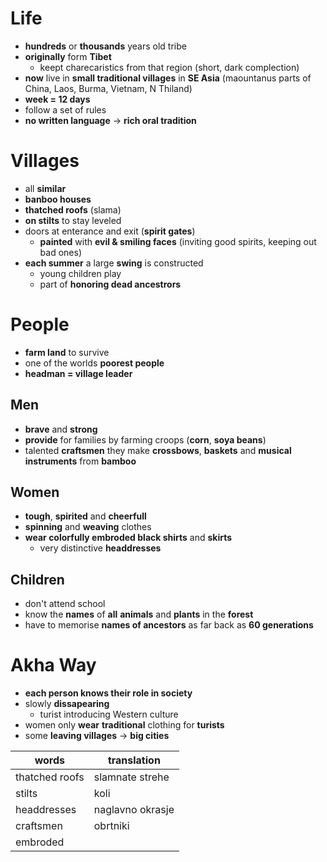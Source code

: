 # Life
- **hundreds** or **thousands** years old tribe
- **originally** form **Tibet**
	- keept charecaristics from that region (short, dark complection)
- **now** live in **small traditional villages** in **SE Asia** (maountanus parts of China, Laos, Burma, Vietnam, N Thiland)
- **week = 12 days**
- follow a set of rules
- **no written language** $\rightarrow$ **rich oral tradition**
# Villages
- all **similar**
- **banboo houses**
- **thatched roofs** (slama)
- **on stilts** to stay leveled
- doors at enterance and exit (**spirit gates**)
	- **painted** with **evil & smiling faces** (inviting good spirits, keeping out bad ones)
- **each summer** a large **swing** is constructed
	- young children play
	- part of **honoring dead ancestrors**
# People
- **farm land** to survive
- one of the worlds **poorest people**
- **headman = village leader**
## Men
- **brave** and **strong**
- **provide** for families by farming croops (**corn**, **soya beans**) 
- talented **craftsmen** they make **crossbows**, **baskets** and **musical instruments** from **bamboo**
## Women
- **tough**, **spirited** and **cheerfull**
- **spinning** and **weaving** clothes
- **wear colorfully embroded black shirts** and **skirts**
	- very distinctive **headdresses**
## Children
- don't attend school
- know the **names** of **all** **animals** and **plants** in the **forest** 
- have to memorise **names of ancestors** as far back as **60 generations**
# Akha Way
- **each person knows their role in society**
- slowly **dissapearing**
	- turist introducing Western culture
- women only **wear** **traditional** clothing for **turists**
- some **leaving villages**  $\rightarrow$ **big cities**

| words          | translation      |
| -------------- | ---------------- |
| thatched roofs | slamnate strehe  |
| stilts         | koli             |
| headdresses    | naglavno okrasje |
| craftsmen      | obrtniki         |
| embroded       |                  |
